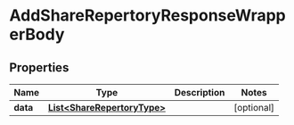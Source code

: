

# AddShareRepertoryResponseWrapperBody


## Properties

Name | Type | Description | Notes
------------ | ------------- | ------------- | -------------
**data** | [**List&lt;ShareRepertoryType&gt;**](ShareRepertoryType.md) |  |  [optional]



